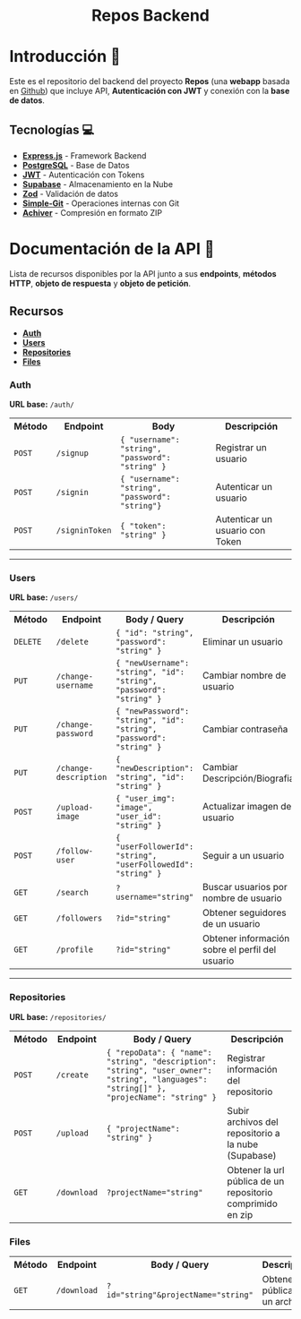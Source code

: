 <h1 align="center">Repos Backend</h1>

# Introducción 🚀

Este es el repositorio del backend del proyecto **Repos** (una **webapp** basada en [Github](https://github.com)) que 
incluye API, **Autenticación con JWT** y conexión con la **base de datos**.

## Tecnologías 💻️

- **[Express.js](https://expressjs.com)** - Framework Backend
- **[PostgreSQL](https://www.postgresql.org/)** - Base de Datos
- **[JWT](https://jwt.io/)** - Autenticación con Tokens
- **[Supabase](https://supabase.com)** - Almacenamiento en la Nube
- **[Zod](https://zod.dev/)** - Validación de datos
- **[Simple-Git](https://www.npmjs.com/package/simple-git)** - Operaciones internas con Git
- **[Achiver](https://www.npmjs.com/package/archiver)** - Compresión en formato ZIP

# Documentación de la API 📔

Lista de recursos disponibles por la API junto a sus **endpoints**, **métodos HTTP**, **objeto de respuesta** y 
**objeto de petición**.

## Recursos

- **[Auth](#auth)**
- **[Users](#users)**
- **[Repositories](#repositories)**
- **[Files](#files)**

### Auth

**URL base:** `/auth/`

<table>
    <th>Método</th>
    <th>Endpoint</th>
    <th>Body</th>
    <th>Descripción</th>
    <tr>
        <td><code>POST</code></td>
        <td><code>/signup</code></td>
        <td>
            <code>{ "username": "string", "password": "string" }</code>
        </td>
        <td>Registrar un usuario</td>
    </tr>
    <tr>
        <td><code>POST</code></td>
        <td><code>/signin</code></td>
        <td>
            <code>{ "username": "string", "password": "string"}</code>
        </td>
        <td>Autenticar un usuario</td>
    </tr>
    <tr>
        <td><code>POST</code></td>
        <td><code>/signinToken</code></td>
        <td>
            <code>{ "token": "string" }</code>
        </td>
        <td>Autenticar un usuario con Token</td>
    </tr>
</table>

---

### Users

**URL base:** `/users/`

<table>
    <th>Método</th>
    <th>Endpoint</th>
    <th>Body / Query</th>
    <th>Descripción</th>
    <tr>
        <td><code>DELETE</code></td>
        <td><code>/delete</code></td>
        <td><code>{ "id": "string", "password": "string" }</code></td>
        <td>Eliminar un usuario</td>
    </tr>
    <tr>
        <td><code>PUT</code></td>
        <td><code>/change-username</code></td>
        <td><code>{ "newUsername": "string", "id": "string", "password": "string" }</code></td>
        <td>Cambiar nombre de usuario</td>
    </tr>
    <tr>
        <td><code>PUT</code></td>
        <td><code>/change-password</code></td>
        <td><code>{ "newPassword": "string", "id": "string", "password": "string" }</code></td>
        <td>Cambiar contraseña</td>
    </tr>
    <tr>
        <td><code>PUT</code></td>
        <td><code>/change-description</code></td>
        <td><code>{ "newDescription": "string", "id": "string" }</code></td>
        <td>Cambiar Descripción/Biografia</td>
    </tr>
    <tr>
        <td><code>POST</code></td>
        <td><code>/upload-image</code></td>
        <td><code>{ "user_img": "image", "user_id": "string" }</code></td>
        <td>Actualizar imagen de usuario</td>
    </tr>
    <tr>
        <td><code>POST</code></td>
        <td><code>/follow-user</code></td>
        <td><code>{ "userFollowerId": "string", "userFollowedId": "string" }</code></td>
        <td>Seguir a un usuario</td>
    </tr>
    <tr>
        <td><code>GET</code></td>
        <td><code>/search</code></td>
        <td><code>?username="string"</code></td>
        <td>Buscar usuarios por nombre de usuario</td>
    </tr>
    <tr>
        <td><code>GET</code></td>
        <td><code>/followers</code></td>
        <td><code>?id="string"</code></td>
        <td>Obtener seguidores de un usuario</td>
    </tr>
    <tr>
        <td><code>GET</code></td>
        <td><code>/profile</code></td>
        <td><code>?id="string"</code></td>
        <td>Obtener información sobre el perfil del usuario</td>
    </tr>
</table>

---

### Repositories

**URL base:** `/repositories/`

<table>
    <th>Método</th>
    <th>Endpoint</th>
    <th>Body / Query</th>
    <th>Descripción</th>
    <tr>
        <td><code>POST</code></td>        
        <td><code>/create</code></td>
        <td><code>{ "repoData": { "name": "string", "description": "string", "user_owner": "string", "languages": "string[]" }, "projecName": "string" }</code></td>
        <td>Registrar información del repositorio</td>
    </tr>
    <tr>
        <td><code>POST</code></td>
        <td><code>/upload</code></td>
        <td><code>{ "projectName": "string" }</code></td>
        <td>Subir archivos del repositorio a la nube (Supabase)</td>
    </tr>
    <tr>
        <td><code>GET</code></td>
        <td><code>/download</code></td>
        <td><code>?projectName="string"</code></td>
        <td>Obtener la url pública de un repositorio comprimido en zip</td>
    </tr>
</table>

### Files

<table>
    <th>Método</th>
    <th>Endpoint</th>
    <th>Body / Query</th>
    <th>Descripción</th>
    <tr>
        <td><code>GET</code></td>
        <td><code>/download</code></td>
        <td><code>?id="string"&projectName="string"</code></td>
        <td>Obtener url pública de un archivo</td>
    </tr>
</table>
